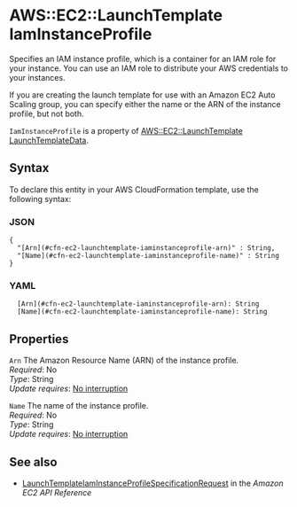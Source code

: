 # AWS::EC2::LaunchTemplate IamInstanceProfile<a name="aws-properties-ec2-launchtemplate-iaminstanceprofile"></a>

Specifies an IAM instance profile, which is a container for an IAM role for your instance\. You can use an IAM role to distribute your AWS credentials to your instances\.

If you are creating the launch template for use with an Amazon EC2 Auto Scaling group, you can specify either the name or the ARN of the instance profile, but not both\.

 `IamInstanceProfile` is a property of [AWS::EC2::LaunchTemplate LaunchTemplateData](https://docs.aws.amazon.com/AWSCloudFormation/latest/UserGuide/aws-properties-ec2-launchtemplate-launchtemplatedata.html)\.

## Syntax<a name="aws-properties-ec2-launchtemplate-iaminstanceprofile-syntax"></a>

To declare this entity in your AWS CloudFormation template, use the following syntax:

### JSON<a name="aws-properties-ec2-launchtemplate-iaminstanceprofile-syntax.json"></a>

```
{
  "[Arn](#cfn-ec2-launchtemplate-iaminstanceprofile-arn)" : String,
  "[Name](#cfn-ec2-launchtemplate-iaminstanceprofile-name)" : String
}
```

### YAML<a name="aws-properties-ec2-launchtemplate-iaminstanceprofile-syntax.yaml"></a>

```
  [Arn](#cfn-ec2-launchtemplate-iaminstanceprofile-arn): String
  [Name](#cfn-ec2-launchtemplate-iaminstanceprofile-name): String
```

## Properties<a name="aws-properties-ec2-launchtemplate-iaminstanceprofile-properties"></a>

`Arn`  <a name="cfn-ec2-launchtemplate-iaminstanceprofile-arn"></a>
The Amazon Resource Name \(ARN\) of the instance profile\.  
*Required*: No  
*Type*: String  
*Update requires*: [No interruption](https://docs.aws.amazon.com/AWSCloudFormation/latest/UserGuide/using-cfn-updating-stacks-update-behaviors.html#update-no-interrupt)

`Name`  <a name="cfn-ec2-launchtemplate-iaminstanceprofile-name"></a>
The name of the instance profile\.  
*Required*: No  
*Type*: String  
*Update requires*: [No interruption](https://docs.aws.amazon.com/AWSCloudFormation/latest/UserGuide/using-cfn-updating-stacks-update-behaviors.html#update-no-interrupt)

## See also<a name="aws-properties-ec2-launchtemplate-iaminstanceprofile--seealso"></a>
+  [ LaunchTemplateIamInstanceProfileSpecificationRequest](https://docs.aws.amazon.com/AWSEC2/latest/APIReference/API_LaunchTemplateIamInstanceProfileSpecificationRequest.html) in the *Amazon EC2 API Reference* 

